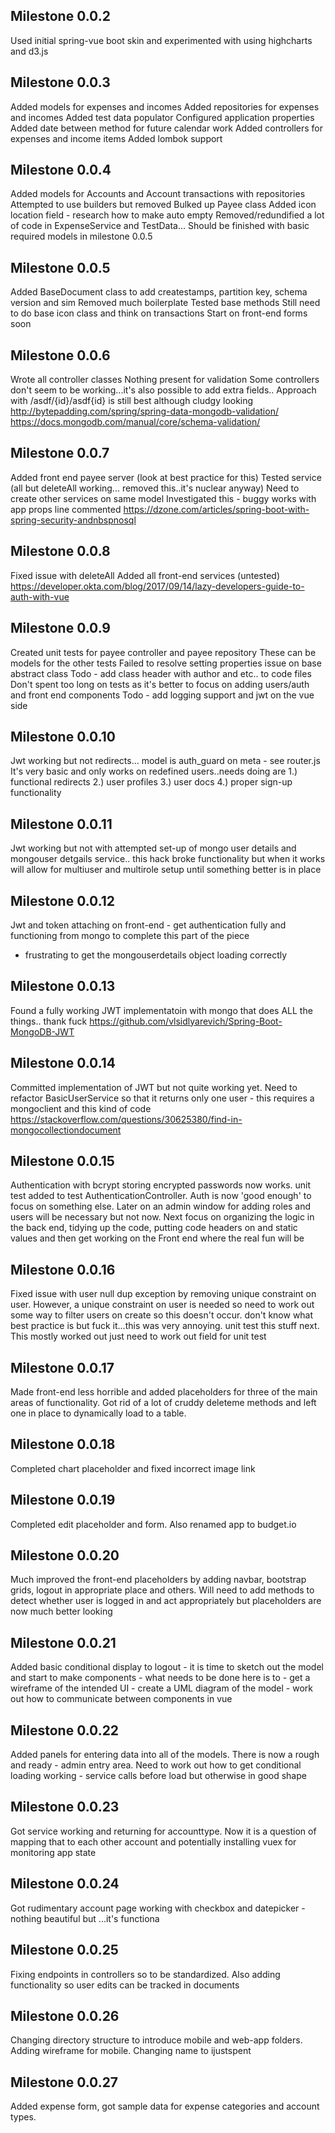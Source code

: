 ## Milestone 0.0.2
Used initial spring-vue boot skin and experimented with using highcharts and d3.js


## Milestone 0.0.3
Added models for expenses and incomes
Added repositories for expenses and incomes
Added test data populator
Configured application properties
Added date between method for future calendar work
Added controllers for expenses and income items
Added lombok support

## Milestone 0.0.4
Added models for Accounts and Account transactions with repositories
Attempted to use builders but removed
Bulked up Payee class
Added icon location field - research how to make auto empty
Removed/redundified a lot of code in ExpenseService and TestData...
Should be finished with basic required models in milestone 0.0.5

## Milestone 0.0.5
Added BaseDocument class to add createstamps, partition key, schema version and sim
Removed much boilerplate
Tested base methods
Still need to do base icon class and think on transactions
Start on front-end forms soon

## Milestone 0.0.6
Wrote all controller classes
Nothing present for validation
Some controllers don't seem to be working...it's also possible to add extra fields..
Approach with /asdf/{id}/asdf{id} is still best although cludgy looking
http://bytepadding.com/spring/spring-data-mongodb-validation/
https://docs.mongodb.com/manual/core/schema-validation/

## Milestone 0.0.7
Added front end payee server (look at best practice for this)
Tested service (all but deleteAll working... removed this..it's nuclear anyway)
Need to create other services on same model
Investigated this - buggy works with app props line commented https://dzone.com/articles/spring-boot-with-spring-security-andnbspnosql

## Milestone 0.0.8
Fixed issue with deleteAll
Added all front-end services (untested)
https://developer.okta.com/blog/2017/09/14/lazy-developers-guide-to-auth-with-vue

## Milestone 0.0.9
Created unit tests for payee controller and payee repository
These can be models for the other tests
Failed to resolve setting properties issue on base abstract class
Todo - add class header with author and etc.. to code files
Don't spent too long on tests as it's better to focus on adding users/auth and front end components
Todo - add logging support and jwt on the vue side

## Milestone 0.0.10
Jwt working but not redirects... model is auth_guard on meta - see router.js
It's very basic and only works on redefined users..needs doing are 1.) functional redirects 2.) user profiles
3.) user docs 4.) proper sign-up functionality

## Milestone 0.0.11
Jwt working but not with attempted set-up of mongo user details and mongouser detgails service.. this hack
broke functionality but when it works will allow for multiuser and multirole setup until something better
is in place

## Milestone 0.0.12
Jwt and token attaching on front-end - get authentication fully and functioning from mongo to complete this part of the piece
- frustrating to get the mongouserdetails object loading correctly

## Milestone 0.0.13
Found a fully working JWT implementatoin with mongo that does ALL the things.. thank fuck
https://github.com/vlsidlyarevich/Spring-Boot-MongoDB-JWT

## Milestone 0.0.14
Committed implementation of JWT but not quite working yet. Need to refactor BasicUserService so that it returns only one
user - this requires a mongoclient and this kind of code https://stackoverflow.com/questions/30625380/find-in-mongocollectiondocument

## Milestone 0.0.15
Authentication with bcrypt storing encrypted passwords now works. unit test
added to test AuthenticationController. Auth is now 'good enough' to focus on something
else. Later on an admin window for adding roles and users will be necessary but not now.
Next focus on organizing the logic in the back end, tidying up the code, putting code headers on and static values
and then get working on the Front end where the real fun will be

## Milestone 0.0.16
Fixed issue with user null dup exception by removing unique constraint on user. However, a unique constraint on user is needed
so need to work out some way to filter users on create so this doesn't occur. don't know what best practice is but fuck it...this
was very annoying. unit test this stuff next. This mostly worked out just need to work out field for unit test

## Milestone 0.0.17
Made front-end less horrible and added placeholders for three of the main areas of functionality. Got rid of a lot of cruddy deleteme methods and left one in place to dynamically load to a table.

## Milestone 0.0.18
Completed chart placeholder and fixed incorrect image link

## Milestone 0.0.19
Completed edit placeholder and form. Also renamed app to budget.io

## Milestone 0.0.20
Much improved the front-end placeholders by adding navbar, bootstrap grids, logout in appropriate place and others. Will need to add methods to detect whether user is logged in and act appropriately but placeholders are now much better looking

## Milestone 0.0.21
Added basic conditional display to logout - it is time to sketch out the model and start to make components - what needs to be done here is to - get a wireframe of the intended UI - create a UML diagram of the model - work out how to communicate between components in vue

## Milestone 0.0.22
Added panels for entering data into all of the models. There is now a rough and ready - admin entry area. Need to work out how to get conditional loading working - service calls before load but otherwise in good shape

## Milestone 0.0.23
Got service working and returning for accounttype. Now it is a question of mapping that to each other account and potentially installing vuex for monitoring app state

## Milestone 0.0.24
Got rudimentary account page working with checkbox and datepicker - nothing beautiful but ...it's functiona

## Milestone 0.0.25
Fixing endpoints in controllers so to be standardized. Also adding functionality so user edits can be tracked in documents

## Milestone 0.0.26
Changing directory structure to introduce mobile and web-app folders. Adding wireframe for mobile. Changing name to ijustspent

## Milestone 0.0.27
Added expense form, got sample data for expense categories and account types. 
